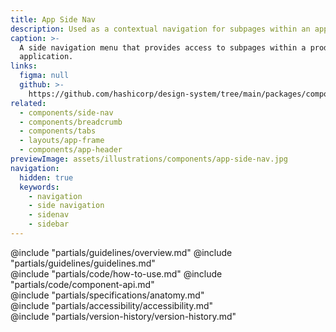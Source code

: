 ```yaml
---
title: App Side Nav
description: Used as a contextual navigation for subpages within an application.
caption: >-
  A side navigation menu that provides access to subpages within a product or
  application.
links:
  figma: null
  github: >-
    https://github.com/hashicorp/design-system/tree/main/packages/components/src/components/hds/app-side-nav
related:
  - components/side-nav
  - components/breadcrumb
  - components/tabs
  - layouts/app-frame
  - components/app-header
previewImage: assets/illustrations/components/app-side-nav.jpg
navigation:
  hidden: true
  keywords:
    - navigation
    - side navigation
    - sidenav
    - sidebar
---
```


<section data-tab="Guidelines">
  @include "partials/guidelines/overview.md"
  @include "partials/guidelines/guidelines.md"
</section>

<section data-tab="Code">
  @include "partials/code/how-to-use.md"
  @include "partials/code/component-api.md"
</section>

<section data-tab="Specifications">
  @include "partials/specifications/anatomy.md"
</section>

<section data-tab="Accessibility">
  @include "partials/accessibility/accessibility.md"
</section>

<section data-tab="Version history">
  @include "partials/version-history/version-history.md"
</section>
